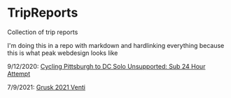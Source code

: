 # TripReports
Collection of trip reports


I'm doing this in a repo with markdown and hardlinking everything because this is what peak webdesign looks like


9/12/2020:  [Cycling Pittsburgh to DC Solo Unsupported: Sub 24 Hour Attempt](https://github.com/Kevin-Beck/TripReports/blob/master/Pitt-DC-Solo-1Day/TripReport.md)


7/9/2021: [Grusk 2021 Venti](https://github.com/Kevin-Beck/TripReports/blob/master/Grusk2021/DNF-Report.md)